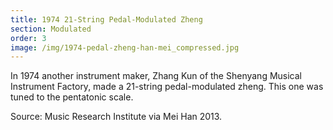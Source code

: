 ```yaml
---
title: 1974 21-String Pedal-Modulated Zheng
section: Modulated
order: 3
image: /img/1974-pedal-zheng-han-mei_compressed.jpg
---
```

In 1974 another instrument maker, Zhang Kun of the Shenyang Musical Instrument Factory, made a 21-string pedal-modulated zheng. This one was tuned to the pentatonic scale.

Source: Music Research Institute via Mei Han 2013.
